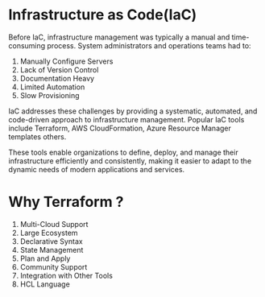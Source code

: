 # Infrastructure as Code(IaC)

Before IaC, infrastructure management was typically a manual and time-consuming process. System administrators and operations teams had to:

1. Manually Configure Servers
2. Lack of Version Control
3. Documentation Heavy
4. Limited Automation
5. Slow Provisioning

IaC addresses these challenges by providing a systematic, automated, and code-driven approach to infrastructure management. Popular IaC tools include Terraform, AWS CloudFormation, Azure Resource Manager templates others. 

These tools enable organizations to define, deploy, and manage their infrastructure efficiently and consistently, making it easier to adapt to the dynamic needs of modern applications and services.

# Why Terraform ?

1. Multi-Cloud Support
2. Large Ecosystem
3. Declarative Syntax
4. State Management
5. Plan and Apply
6. Community Support
7. Integration with Other Tools
8. HCL Language
